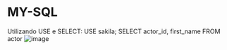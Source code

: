 # MY-SQL
Utilizando USE e SELECT:
USE sakila;
SELECT actor_id, first_name FROM actor
![image](https://github.com/user-attachments/assets/860e152a-e395-4cbb-beda-c166d41ca1bf)

